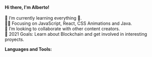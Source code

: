 <strong>Hi there, I'm Alberto!</strong> </br></br>
🌱 I’m currently learning everything 🤣.</br>
👨‍💻 Focusing on JavaScript, React, CSS Animations and Java.</br>
👯 I’m looking to collaborate with other content creators.</br>
🥅 2021 Goals: Learn about Blockchain and get involved in interesting proyects.</br>

<strong>Languages and Tools:</strong></br>
<img src>
